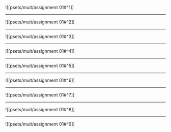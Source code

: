 ![[psets/muit/assignment 01#^1]]

---

![[psets/muit/assignment 01#^2]]

---

![[psets/muit/assignment 01#^3]]

---

![[psets/muit/assignment 01#^4]]

---

![[psets/muit/assignment 01#^5]]

---

![[psets/muit/assignment 01#^6]]

---

![[psets/muit/assignment 01#^7]]

---

![[psets/muit/assignment 01#^8]]

---

![[psets/muit/assignment 01#^9]]